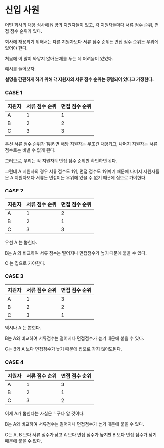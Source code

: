 # 신입 사원

어떤 회사의 채용 심사에 N 명의 지원자들이 있고, 각 지원자들마다 서류 점수 순위, 면접 점수 순위가 있다.

회사에 채용되기 위해서는 다른 지원자보다 서류 점수 순위든 면접 점수 순위든 우위에 있어야 한다.

처음에 이 말이 와닿지 않아 문제를 푸는 데 어려움이 있었다.

예시를 들어보자.

**설명을 간편하게 하기 위해 각 지원자의 서류 점수 순위는 정렬되어 있다고 가정한다.**

### CASE 1

| 지원자 | 서류 점수 순위 | 면접 점수 순위 |
| --- | --- | --- | 
| A | 1 | 1 |  
| B | 2 | 2 |  
| C | 3 | 3 | 

우선 서류 점수 순위가 1위라면 해당 지원자는 무조건 채용되고, 나머지 지원자는 서류 점수로는 비빌 수 없게 된다.

그러므로, 우리는 각 지원자의 면접 점수 순위만 확인하면 된다.

그런데 A 지원자의 경우 서류 점수도 1위, 면접 점수도 1위이기 때문에 나머지 지원자들은 A 지원자보다 서류든 면접이든 우위에 있을 수 없기 때문에 집으로 가야한다.

### CASE 2

| 지원자 | 서류 점수 순위 | 면접 점수 순위 |
| --- | --- | --- | 
| A | 1 | 2 |  
| B | 2 | 1 |  
| C | 3 | 3 | 

우선 A 는 뽑힌다.

B는 A 와 비교하여 서류 점수는 떨어지나 면접점수가 높기 때문에 붙을 수 있다.

C 는 집으로 가야한다.

### CASE 3

| 지원자 | 서류 점수 순위 | 면접 점수 순위 |
| --- | --- | --- | 
| A | 1 | 3 |  
| B | 2 | 2 |  
| C | 3 | 1 |

역시나 A 는 뽑힌다.

B는 A와 비교하여 서류점수는 떨어지나 면접점수가 높기 때문에 붙을 수 있다.

C는 B와 A 보다 면접점수가 높기 때문에 집으로 가지 않아도된다.

### CASE 4

| 지원자 | 서류 점수 순위 | 면접 점수 순위 |
| --- | --- | --- | 
| A | 1 | 3 |  
| B | 2 | 1 |  
| C | 3 | 2 |

이제 A가 뽑힌다는 사실은 누구나 알 것이다.

B는 A와 비교하여 서류점수는 떨어지나 면접점수가 높기 때문에 붙을 수 있다.

C는 A, B 보다 서류 점수가 낮고 A 보다 면접 점수가 높지만 B 보다 면접 점수가 낮기 때문에 붙을 수 없다.
